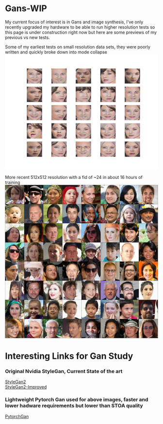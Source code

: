 # Gans-WIP
My current focus of interest is in Gans and image synthesis, I've only recently upgraded my hardware to be able to run higher resolution tests so this page is under construction right now but here are some previews of my previous vs new tests.

Some of my earliest tests on small resolution data sets, they were poorly written and quickly broke down into mode collapse
![Gan1](gantest1fail.png)

More recent 512x512 resolution with a fid of ~24 in about 16 hours of training
![Gan2](178-ema.jpg)

# Interesting Links for Gan Study
### Original Nvidia StyleGan, Current State of the art
[StyleGan2](https://github.com/NVlabs/stylegan2)<br>
[StyleGan2-Improved](https://github.com/NVlabs/stylegan2-ada)
### Lightweight Pytorch Gan used for above images, faster and lower hadware requirements but lower than STOA quality
[PytorchGan](https://github.com/lucidrains/lightweight-gan)
